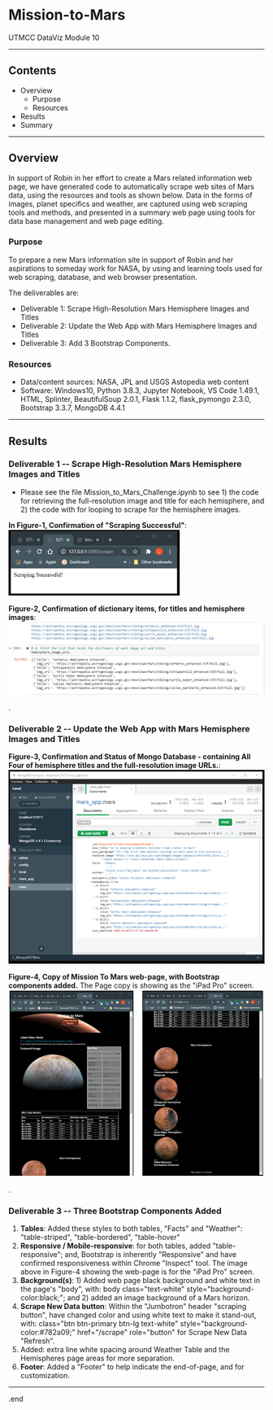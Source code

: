# Mission-to-Mars
UTMCC DataViz Module 10

---

## Contents 
  * Overview
    - Purpose
    - Resources
  * Results
  * Summary
 

---  

## Overview 
  
  In support of Robin in her effort to create a Mars related information web page, we have generated code to automatically scrape web sites of Mars data, using the resources and tools as shown below. Data in the forms of images, planet specifics and weather, are captured using web scraping tools and methods, and presented in a summary web page using tools for data base management and web page editing. 

   ### Purpose
   To prepare a new Mars information site in support of Robin and her aspirations to someday work for NASA, by using and learning tools used for web scraping, database, and web browser presentation. 
  
   The deliverables are: 
   - Deliverable 1: Scrape High-Resolution Mars Hemisphere Images and Titles
   - Deliverable 2: Update the Web App with Mars Hemisphere Images and Titles
   - Deliverable 3: Add 3 Bootstrap Components.
  
   
  
   ### Resources
  * Data/content sources: NASA, JPL and USGS Astopedia web content 
  * Software: Windows10, Python 3.8.3, Jupyter Notebook, VS Code 1.49.1, HTML, Splinter, BeautifulSoup 2.0.1, Flask 1.1.2, flask_pymongo 2.3.0, Bootstrap 3.3.7, MongoDB 4.4.1
  

--- 

## Results
  
  ### Deliverable 1  --  Scrape High-Resolution Mars Hemisphere Images and Titles 
    
   * Please see the file  Mission_to_Mars_Challenge.ipynb  to see 1) the code for retrieving the full-resolution image and title for each hemisphere, and 2) the code with for looping to scrape for the hemisphere images. 
    
    
   **In Figure-1, Confirmation of "Scraping Successful"**:  
  ![](https://github.com/larrydodson/Mission-to-Mars/blob/master/scrape_success.png)
  
  
  **Figure-2, Confirmation of dictionary items, for titles and hemisphere images**:   
  ![dictionary_items.png](https://github.com/larrydodson/Mission-to-Mars/blob/master/dictionary_items.png)
  
 
 .
 
  ### Deliverable 2 --  Update the Web App with Mars Hemisphere Images and Titles 
   
   **Figure-3, Confirmation and Status of Mongo Database - containing All Four of hemisphere titles and the full-resolution image URLs.**: 
  ![mongo_confirm.png](https://github.com/larrydodson/Mission-to-Mars/blob/master/mongo_confirm.png)
    
   
   
   
   **Figure-4, Copy of Mission To Mars web-page, with Bootstrap components added.**  The Page copy is showing as the "iPad Pro" screen. 
   ![MissionToMars_homepage.png](https://github.com/larrydodson/Mission-to-Mars/blob/master/MissionToMars_homepage.png)
 
 

.

  ### Deliverable 3  --  Three Bootstrap Components Added 
 1. **Tables**: Added these styles to both tables, "Facts" and "Weather": "table-striped", "table-bordered", "table-hover"
 2. **Responsive / Mobile-responsive**: for both tables, added "table-responsive"; and, Bootstrap is inherently "Responsive" and have confirmed responsiveness within Chrome "Inspect" tool.  The image above in Figure-4 showing the web-page is for the "iPad Pro" screen. 
 3. **Background(s)**: 1) Added web page black background and white text in the page's "body", with: body class="text-white" style="background-color:black;"; and 2) added an image background of a Mars horizon. 
 4. **Scrape New Data button**: Within the "Jumbotron" header "scraping button", have changed color and using white text to make it stand-out, with: class="btn btn-primary btn-lg text-white" style="background-color:#782a09;" href="/scrape" role="button" for Scrape New Data "Refresh".
 5. Added: extra line white spacing around Weather Table and the Hemispheres page areas for more separation.
 6. **Footer**:  Added a "Footer" to help indicate the end-of-page, and for customization.
 

---

.end 
